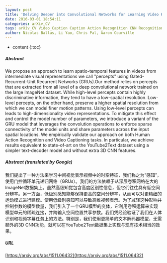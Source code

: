 ```yaml
---
layout: post
title: 'Delving Deeper into Convolutional Networks for Learning Video Representations'
date: 2016-03-01 18:54:11
categories: arXiv_CV
tags: arXiv_CV Video_Caption Caption Action_Recognition CNN Recognition
author: Nicolas Ballas, Li Yao, Chris Pal, Aaron Courville
---
```


* content
{:toc}

##### Abstract
We propose an approach to learn spatio-temporal features in videos from intermediate visual representations we call "percepts" using Gated-Recurrent-Unit Recurrent Networks (GRUs).Our method relies on percepts that are extracted from all level of a deep convolutional network trained on the large ImageNet dataset. While high-level percepts contain highly discriminative information, they tend to have a low-spatial resolution. Low-level percepts, on the other hand, preserve a higher spatial resolution from which we can model finer motion patterns. Using low-level percepts can leads to high-dimensionality video representations. To mitigate this effect and control the model number of parameters, we introduce a variant of the GRU model that leverages the convolution operations to enforce sparse connectivity of the model units and share parameters across the input spatial locations. We empirically validate our approach on both Human Action Recognition and Video Captioning tasks. In particular, we achieve results equivalent to state-of-art on the YouTube2Text dataset using a simpler text-decoder model and without extra 3D CNN features.

##### Abstract (translated by Google)
我们提出了一种方法来学习中间视觉表示视频中的时空特征，我们称之为“感知”，使用门控循环单元递归网络（GRUs）。我们的方法依赖于从深层卷积网络在大的ImageNet数据集上。虽然高级知觉包含高度区别性信息，但它们往往具有低空间分辨率。另一方面，低级别感知能够保持更高的空间分辨率，从而可以对更精细的运动模式进行建模。使用低级别感知可以导致高维视频表示。为了减轻这种影响并控制参数的模型数量，我们引入了一个GRU模型的变体，它利用卷积运算来实现模型单元的稀疏连接，并跨输入空间位置共享参数。我们凭经验验证了我们在人体识别和视频字幕任务上的方法。特别是，我们使用更简单的文本解码器模型，无需额外的3D CNN功能，就可以在YouTube2Text数据集上实现与现有技术相当的效果。

##### URL
[https://arxiv.org/abs/1511.06432](https://arxiv.org/abs/1511.06432)

